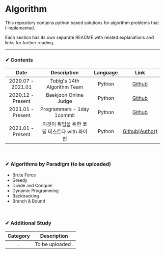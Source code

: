 # Algorithm
This repository contains python based solutions for algorithm problems that I implemented.

Each section has its own separate README with related explanations and links for further reading.
<br>

---

### ✔ Contents
|       Date       | Description | Language | Link |
|:------------------:|:------------------------------------------:|:------------:|:--------:
| 2020.07 - 2021.01 | Tobig's 14th Algorithm Team | Python | [ Github ](https://github.com/Caying-Jiyong/Tobigs14_Algorithm-Team)
| 2020.12 - Present | Baekjoon Online Judge | Python | [ Github ](https://github.com/yourmean/Algorithm/tree/main/BOJ)
| 2021.01 - Present | Programmers - 1day 1commit | Python | [ Github ](https://github.com/lilly9117/Programmers_Algorithm_HBYM/tree/main/Yumin)
| 2021.01 - Present | 이것이 취업을 위한 코딩 테스트다 with 파이썬 | Python | [ Github(Author) ](https://github.com/ndb796/python-for-coding-test)

<br>

### ✔ Algorithms by Paradigm (to be uploaded)

- Brute Force
- Greedy
- Divide and Conquer
- Dynamic Programming
- Backtracking
- Branch & Bound

<br>

### ✔ Additional Study
|       Category       | Description |
|:-----------------:|:----------------------------------------:
| . | To be uploaded                                        .
